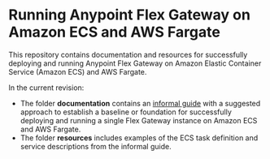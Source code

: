 # Running Anypoint Flex Gateway on Amazon ECS and AWS Fargate
This repository contains documentation and resources for successfully deploying and running Anypoint Flex Gateway on Amazon Elastic Container Service (Amazon ECS) and AWS Fargate.

In the current revision:
- The folder **documentation** contains an [informal guide](documentation/flex-on-ecs.md) with a suggested approach to establish a baseline or foundation for successfully deploying and running a single Flex Gateway instance on Amazon ECS and AWS Fargate.
- The folder **resources** includes examples of the ECS task definition and service descriptions from the informal guide.
